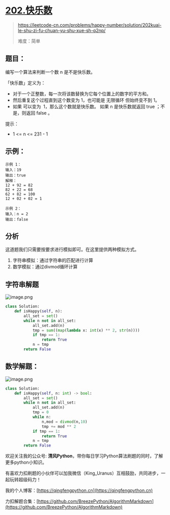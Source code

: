 # [202.快乐数](https://leetcode-cn.com/problems/happy-number/solution/202kuai-le-shu-zi-fu-chuan-yu-shu-xue-sh-q2np/)
> https://leetcode-cn.com/problems/happy-number/solution/202kuai-le-shu-zi-fu-chuan-yu-shu-xue-sh-q2np/
> 
> 难度：简单

## 题目：

编写一个算法来判断一个数 n 是不是快乐数。

「快乐数」定义为：
- 对于一个正整数，每一次将该数替换为它每个位置上的数字的平方和。
- 然后重复这个过程直到这个数变为 1，也可能是 无限循环 但始终变不到 1。
- 如果 可以变为  1，那么这个数就是快乐数。
如果 n 是快乐数就返回 true ；不是，则返回 false 。 

提示：
- 1 <= n <= 231 - 1

## 示例：

```
示例 1：
输入：19
输出：true
解释：
12 + 92 = 82
82 + 22 = 68
62 + 82 = 100
12 + 02 + 02 = 1

示例 2：
输入：n = 2
输出：false
```

## 分析
这道题我们只需要按要求进行模拟即可。在这里提供两种模拟方式。
1. 字符串模拟：通过字符串的匹配进行计算
2. 数学模拟：通过divmod循环计算

## 字符串解题
![image.png](https://pic.leetcode-cn.com/1626867813-GEVIMF-image.png)

```python
class Solution:
    def isHappy(self, n):
        all_set = set()
        while n not in all_set:
            all_set.add(n)
            tmp = sum((map(lambda x: int(x) ** 2, str(n))))
            if tmp == 1:
                return True
            n = tmp
        return False
```
## 数学解题：
![image.png](https://pic.leetcode-cn.com/1626867839-ZdldAR-image.png)

```python
class Solution:
    def isHappy(self, n: int) -> bool:
        all_set = set()
        while n not in all_set:
            all_set.add(n)
            tmp = 0
            while n:
                n,mod = divmod(n,10)
                tmp += mod ** 2
            if tmp == 1:
                return True
            n = tmp
        return False
```

欢迎关注我的公众号: **清风Python**，带你每日学习Python算法刷题的同时，了解更多python小知识。

有喜欢力扣刷题的小伙伴可以加我微信（King_Uranus）互相鼓励，共同进步，一起玩转超级码力！

我的个人博客：[https://qingfengpython.cn](https://qingfengpython.cn)

力扣解题合集：[https://github.com/BreezePython/AlgorithmMarkdown](https://github.com/BreezePython/AlgorithmMarkdown)
